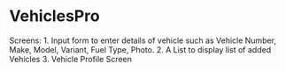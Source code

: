 # VehiclesPro
Screens: 1. Input form to enter details of vehicle such as Vehicle Number, Make, Model, Variant, Fuel Type, Photo. 2. A List to display list of added Vehicles 3. Vehicle Profile Screen
